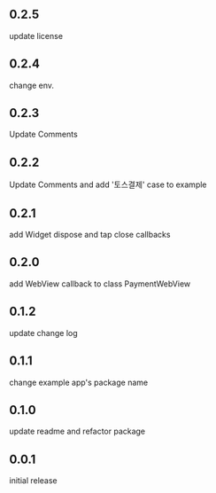 ## 0.2.5
 update license

## 0.2.4
 change env.

## 0.2.3
 Update Comments

## 0.2.2
 Update Comments and add '토스결제' case to example

## 0.2.1
 add Widget dispose and tap close callbacks

## 0.2.0
 add WebView callback to class PaymentWebView

## 0.1.2
 update change log

## 0.1.1
 change example app's package name

## 0.1.0
 update readme and refactor package

## 0.0.1
 initial release
